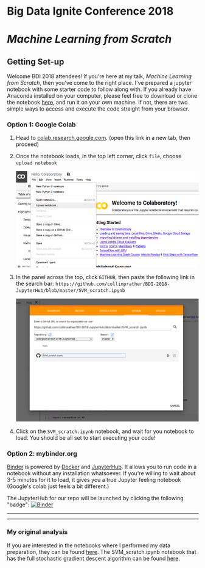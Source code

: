 # Big Data Ignite Conference 2018
# *Machine Learning from Scratch*


## Getting Set-up
Welcome BDI 2018 attendees! If you're here at my talk, *Machine Learning from Scratch*, then you've come to the right place. I've prepared a jupyter notebook with some starter code to follow along with. If you already have Anaconda installed on your computer, please feel free to download or clone the notebook [here](https://github.com/collinprather/BDI-2018-JupyterHub/blob/master/SVM_scratch.ipynb), and run it on your own machine. If not, there are two simple ways to access and execute the code straight from your browser.

### Option 1: Google Colab
1. Head to <a href="https://colab.research.google.com/notebooks/welcome.ipynb" target="_blank">colab.research.google.com</a>. (open this link in a new tab, then proceed)
2. Once the notebook loads, in the top left corner, click `file`, choose `upload notebook`

    ![colab](Figures/colab.png)

3. In the panel across the top, click `GITHUB`, then paste the following link in the search bar: `https://github.com/collinprather/BDI-2018-JupyterHub/blob/master/SVM_scratch.ipynb`

    ![github_link](Figures/github_link.png)

4. Click on the `SVM_scratch.ipynb` notebook, and wait for you notebook to load. You should be all set to start executing your code!


### Option 2: mybinder.org
[Binder](https://mybinder.org) is powered by [Docker](https://www.docker.com) and [JupyterHub](https://jupyterhub.readthedocs.io/en/stable/). It allows you to run code in a notebook without any installation whatsoever. If you're willing to wait about 3-5 minutes for it to load, it gives you a true Jupyter feeling notebook (Google's colab just feels a bit different.)

The JupyterHub for our repo will be launched by clicking the following "badge":  [![Binder](https://mybinder.org/badge.svg)](https://mybinder.org/v2/gh/collinprather/BDI-2018-JupyterHub/master)


---
---

### My original analysis

If you are interested in the notebooks where I performed my data preparation, they can be found [here](https://github.com/collinprather/Big-Data-Ignite-2018/blob/master/data_preprocessing.ipynb). The SVM_scratch.ipynb notebook that has the full stochastic gradient descent algorithm can be found [here](https://github.com/collinprather/Big-Data-Ignite-2018/blob/master/Support_Vector_Machines/SVM_scratch.ipynb).